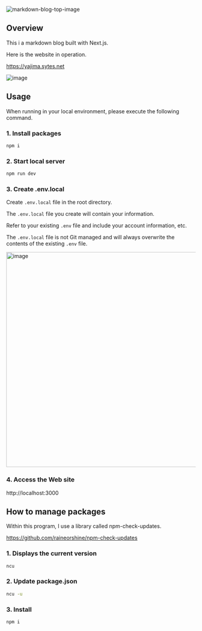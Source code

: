 ![markdown-blog-top-image](https://github.com/Tatsurou-Yajima/markdown-blog/assets/44424270/f0ae1572-b083-4981-845a-32f8d9c519d7)

## Overview

This i a markdown blog built with Next.js.

Here is the website in operation.

https://yajima.sytes.net

![image](https://github.com/Tatsurou-Yajima/tech-blog-by-t-yajima/assets/44424270/fc110c59-9121-4db4-9b66-d9c384f2e641)


## Usage 

When running in your local environment, please execute the following command.

### 1. Install packages

```sh
npm i
```

### 2. Start local server

```sh
npm run dev
```

### 3. Create .env.local

Create `.env.local` file in the root directory.

The `.env.local` file you create will contain your information.

Refer to your existing `.env` file and include your account information, etc.

The `.env.local` file is not Git managed and will always overwrite the contents of the existing `.env` file.

<img width="571" alt="image" src="https://github.com/Tatsurou-Yajima/blog-built-with-Next.js/assets/44424270/7d03eb71-0696-466a-9684-7be0f5489525">

### 4. Access the Web site

http://localhost:3000

## How to manage packages

Within this program, I use a library called npm-check-updates.

https://github.com/raineorshine/npm-check-updates

### 1. Displays the current version

```bash
ncu
```

### 2. Update package.json

```bash
ncu -u
```

### 3. Install

```bash
npm i
```
